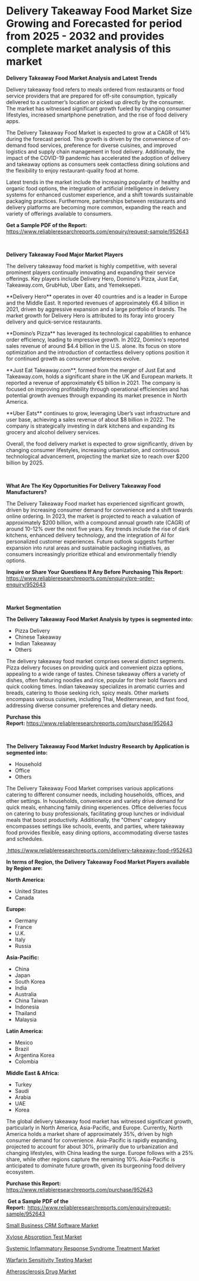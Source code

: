 <p><h1>Delivery Takeaway Food Market Size Growing and Forecasted for period from 2025 - 2032 and provides complete market analysis of this market</h1></p><p><strong>Delivery Takeaway Food Market Analysis and Latest Trends</strong></p>
<p><p>Delivery takeaway food refers to meals ordered from restaurants or food service providers that are prepared for off-site consumption, typically delivered to a customer’s location or picked up directly by the consumer. The market has witnessed significant growth fueled by changing consumer lifestyles, increased smartphone penetration, and the rise of food delivery apps. </p><p>The Delivery Takeaway Food Market is expected to grow at a CAGR of 14% during the forecast period. This growth is driven by the convenience of on-demand food services, preference for diverse cuisines, and improved logistics and supply chain management in food delivery. Additionally, the impact of the COVID-19 pandemic has accelerated the adoption of delivery and takeaway options as consumers seek contactless dining solutions and the flexibility to enjoy restaurant-quality food at home.</p><p>Latest trends in the market include the increasing popularity of healthy and organic food options, the integration of artificial intelligence in delivery systems for enhanced customer experience, and a shift towards sustainable packaging practices. Furthermore, partnerships between restaurants and delivery platforms are becoming more common, expanding the reach and variety of offerings available to consumers.</p></p>
<p><strong>Get a Sample PDF of the Report:&nbsp;</strong> <a href="https://www.reliableresearchreports.com/enquiry/request-sample/952643?utm_campaign=48&utm_medium=2&utm_source=Github&utm_content=ia&utm_term=07032025&utm_id=delivery-takeaway-food">https://www.reliableresearchreports.com/enquiry/request-sample/952643</a></p>
<p>&nbsp;</p>
<p><strong>Delivery Takeaway Food Major Market Players</strong></p>
<p><p>The delivery takeaway food market is highly competitive, with several prominent players continually innovating and expanding their service offerings. Key players include Delivery Hero, Domino's Pizza, Just Eat, Takeaway.com, GrubHub, Uber Eats, and Yemeksepeti. </p><p>**Delivery Hero** operates in over 40 countries and is a leader in Europe and the Middle East. It reported revenues of approximately €6.4 billion in 2021, driven by aggressive expansion and a large portfolio of brands. The market growth for Delivery Hero is attributed to its foray into grocery delivery and quick-service restaurants.</p><p>**Domino’s Pizza** has leveraged its technological capabilities to enhance order efficiency, leading to impressive growth. In 2022, Domino's reported sales revenue of around $4.4 billion in the U.S. alone. Its focus on store optimization and the introduction of contactless delivery options position it for continued growth as consumer preferences evolve.</p><p>**Just Eat Takeaway.com**, formed from the merger of Just Eat and Takeaway.com, holds a significant share in the UK and European markets. It reported a revenue of approximately €5 billion in 2021. The company is focused on improving profitability through operational efficiencies and has potential growth avenues through expanding its market presence in North America.</p><p>**Uber Eats** continues to grow, leveraging Uber’s vast infrastructure and user base, achieving a sales revenue of about $8 billion in 2022. The company is strategically investing in dark kitchens and expanding its grocery and alcohol delivery services.</p><p>Overall, the food delivery market is expected to grow significantly, driven by changing consumer lifestyles, increasing urbanization, and continuous technological advancement, projecting the market size to reach over $200 billion by 2025.</p></p>
<p>&nbsp;</p>
<p><strong>What Are The Key Opportunities For Delivery Takeaway Food Manufacturers?</strong></p>
<p><p>The Delivery Takeaway Food market has experienced significant growth, driven by increasing consumer demand for convenience and a shift towards online ordering. In 2023, the market is projected to reach a valuation of approximately $200 billion, with a compound annual growth rate (CAGR) of around 10-12% over the next five years. Key trends include the rise of dark kitchens, enhanced delivery technology, and the integration of AI for personalized customer experiences. Future outlook suggests further expansion into rural areas and sustainable packaging initiatives, as consumers increasingly prioritize ethical and environmentally friendly options.</p></p>
<p><strong>Inquire or Share Your Questions If Any Before Purchasing This Report:</strong> <a href="https://www.reliableresearchreports.com/enquiry/pre-order-enquiry/952643?utm_campaign=48&utm_medium=2&utm_source=Github&utm_content=ia&utm_term=07032025&utm_id=delivery-takeaway-food">https://www.reliableresearchreports.com/enquiry/pre-order-enquiry/952643</a></p>
<p>&nbsp;</p>
<p><strong>Market Segmentation</strong></p>
<p><strong>The Delivery Takeaway Food Market Analysis by types is segmented into:</strong></p>
<p><ul><li>Pizza Delivery</li><li>Chinese Takeaway</li><li>Indian Takeaway</li><li>Others</li></ul></p>
<p><p>The delivery takeaway food market comprises several distinct segments. Pizza delivery focuses on providing quick and convenient pizza options, appealing to a wide range of tastes. Chinese takeaway offers a variety of dishes, often featuring noodles and rice, popular for their bold flavors and quick cooking times. Indian takeaway specializes in aromatic curries and breads, catering to those seeking rich, spicy meals. Other markets encompass various cuisines, including Thai, Mediterranean, and fast food, addressing diverse consumer preferences and dietary needs.</p></p>
<p><strong>Purchase this Report:&nbsp;</strong><a href="https://www.reliableresearchreports.com/purchase/952643?utm_campaign=48&utm_medium=2&utm_source=Github&utm_content=ia&utm_term=07032025&utm_id=delivery-takeaway-food">https://www.reliableresearchreports.com/purchase/952643</a></p>
<p>&nbsp;</p>
<p><strong>The Delivery Takeaway Food Market Industry Research by Application is segmented into:</strong></p>
<p><ul><li>Household</li><li>Office</li><li>Others</li></ul></p>
<p><p>The Delivery Takeaway Food Market comprises various applications catering to different consumer needs, including households, offices, and other settings. In households, convenience and variety drive demand for quick meals, enhancing family dining experiences. Office deliveries focus on catering to busy professionals, facilitating group lunches or individual meals that boost productivity. Additionally, the "Others" category encompasses settings like schools, events, and parties, where takeaway food provides flexible, easy dining options, accommodating diverse tastes and schedules.</p></p>
<p><a href="https://www.reliableresearchreports.com/delivery-takeaway-food-r952643?utm_campaign=48&utm_medium=2&utm_source=Github&utm_content=ia&utm_term=07032025&utm_id=delivery-takeaway-food">&nbsp;https://www.reliableresearchreports.com/delivery-takeaway-food-r952643</a></p>
<p><strong>In terms of Region, the Delivery Takeaway Food Market Players available by Region are:</strong></p>
<p>
    <p> <strong> North America: </strong>
        <ul>
            <li>United States</li>
            <li>Canada</li>
        </ul>
        </p> 
    <p> <strong> Europe: </strong>
        <ul>
            <li>Germany</li>
            <li>France</li>
            <li>U.K.</li>
            <li>Italy</li>
            <li>Russia</li>
        </ul>
        </p> 
    <p> <strong> Asia-Pacific: </strong>
        <ul>
            <li>China</li>
            <li>Japan</li>
            <li>South Korea</li>
            <li>India</li>
            <li>Australia</li>
            <li>China Taiwan</li>
            <li>Indonesia</li>
            <li>Thailand</li>
            <li>Malaysia</li>
        </ul>
        </p> 
    <p> <strong> Latin America: </strong>
        <ul>
            <li>Mexico</li>
            <li>Brazil</li>
            <li>Argentina Korea</li>
            <li>Colombia</li>
        </ul>
        </p> 
    <p> <strong> Middle East & Africa: </strong>
        <ul>
            <li>Turkey</li>
            <li>Saudi</li>
            <li>Arabia</li>
            <li>UAE</li>
            <li>Korea</li>
        </ul>
    </p>
    </p>
<p><p>The global delivery takeaway food market has witnessed significant growth, particularly in North America, Asia-Pacific, and Europe. Currently, North America holds a market share of approximately 35%, driven by high consumer demand for convenience. Asia-Pacific is rapidly expanding, projected to account for about 30%, primarily due to urbanization and changing lifestyles, with China leading the surge. Europe follows with a 25% share, while other regions capture the remaining 10%. Asia-Pacific is anticipated to dominate future growth, given its burgeoning food delivery ecosystem.</p></p>
<p><strong>Purchase this Report: </strong><a href="https://www.reliableresearchreports.com/purchase/952643?utm_campaign=48&utm_medium=2&utm_source=Github&utm_content=ia&utm_term=07032025&utm_id=delivery-takeaway-food">https://www.reliableresearchreports.com/purchase/952643</a></p>
<p>&nbsp;<strong>Get a Sample PDF of the Report:&nbsp;&nbsp;</strong><a href="https://www.reliableresearchreports.com/enquiry/request-sample/952643?utm_campaign=48&utm_medium=2&utm_source=Github&utm_content=ia&utm_term=07032025&utm_id=delivery-takeaway-food">https://www.reliableresearchreports.com/enquiry/request-sample/952643</a></p>
<p><strong></strong></p>
<p><p><a href="https://github.com/ludongfomban/Market-Research-Report-List-1/blob/main/small-business-crm-software-market.md?utm_campaign=48&utm_medium=2&utm_source=Github&utm_content=ia&utm_term=07032025&utm_id=delivery-takeaway-food">Small Business CRM Software Market</a></p><p><a href="https://github.com/hutchkloor4x/Market-Research-Report-List-1/blob/main/xylose-absorption-test-market.md?utm_campaign=48&utm_medium=2&utm_source=Github&utm_content=ia&utm_term=07032025&utm_id=delivery-takeaway-food">Xylose Absorption Test Market</a></p><p><a href="https://github.com/lalkobrinarb/Market-Research-Report-List-1/blob/main/systemic-inflammatory-response-syndrome-treatment-market.md?utm_campaign=48&utm_medium=2&utm_source=Github&utm_content=ia&utm_term=07032025&utm_id=delivery-takeaway-food">Systemic Inflammatory Response Syndrome Treatment Market</a></p><p><a href="https://github.com/variothonia/Market-Research-Report-List-1/blob/main/warfarin-sensitivity-testing-market.md?utm_campaign=48&utm_medium=2&utm_source=Github&utm_content=ia&utm_term=07032025&utm_id=delivery-takeaway-food">Warfarin Sensitivity Testing Market</a></p><p><a href="https://github.com/kimanyuzuga/Market-Research-Report-List-1/blob/main/atherosclerosis-drug-market.md?utm_campaign=48&utm_medium=2&utm_source=Github&utm_content=ia&utm_term=07032025&utm_id=delivery-takeaway-food">Atherosclerosis Drug Market</a></p></p>